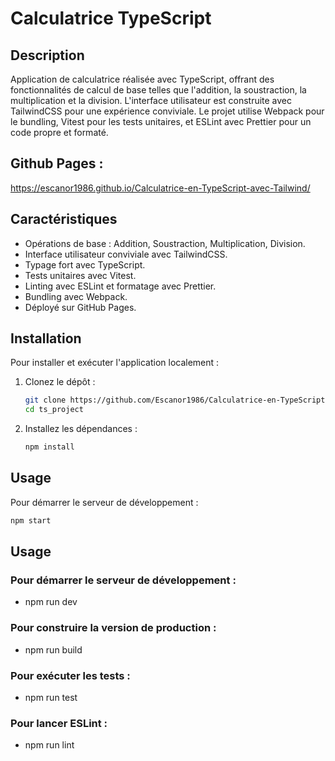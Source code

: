 # Calculatrice TypeScript

## Description

Application de calculatrice réalisée avec TypeScript, offrant des fonctionnalités de calcul de base telles que l'addition, la soustraction, la multiplication et la division. L'interface utilisateur est construite avec TailwindCSS pour une expérience conviviale. Le projet utilise Webpack pour le bundling, Vitest pour les tests unitaires, et ESLint avec Prettier pour un code propre et formaté.

## Github Pages :

https://escanor1986.github.io/Calculatrice-en-TypeScript-avec-Tailwind/

## Caractéristiques

- Opérations de base : Addition, Soustraction, Multiplication, Division.
- Interface utilisateur conviviale avec TailwindCSS.
- Typage fort avec TypeScript.
- Tests unitaires avec Vitest.
- Linting avec ESLint et formatage avec Prettier.
- Bundling avec Webpack.
- Déployé sur GitHub Pages.

## Installation

Pour installer et exécuter l'application localement :

1. Clonez le dépôt :

   ```bash
   git clone https://github.com/Escanor1986/Calculatrice-en-TypeScript-avec-Tailwind
   cd ts_project
   ```

2. Installez les dépendances :

   ```bash
   npm install
   ```

## Usage

Pour démarrer le serveur de développement :

```bash
npm start
```

## Usage

### Pour démarrer le serveur de développement :

- npm run dev

### Pour construire la version de production :

- npm run build

### Pour exécuter les tests :

- npm run test

### Pour lancer ESLint :

- npm run lint
